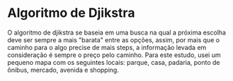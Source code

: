 # Algoritmo de Djikstra

O algoritmo de djikstra se baseia em uma busca na qual a próxima escolha deve ser sempre a mais "barata" entre as opções, assim, por mais que o caminho para o algo precise de mais steps, a informação levada em consideração é sempre o preço pelo caminho. Para este estudo, usei um pequeno mapa com os seguintes locais: parque, casa, padaria, ponto de ônibus, mercado, avenida e shopping.
